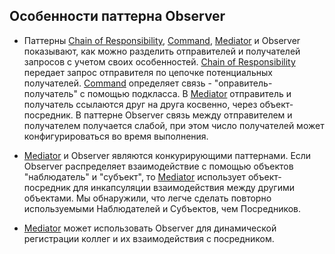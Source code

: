 ## Особенности паттерна Observer

* Паттерны [Chain of Responsibility], [Command], [Mediator] и Observer показывают,
как можно разделить отправителей и получателей запросов с учетом своих особенностей.
[Chain of Responsibility] передает запрос отправителя по цепочке потенциальных получателей.
[Command] определяет связь - "оправитель-получатель" с помощью подкласса.
В [Mediator] отправитель и получатель ссылаются друг на друга косвенно, через объект-посредник.
В паттерне Observer связь между отправителем и получателем получается слабой,
при этом число получателей может конфигурироваться во время выполнения.

* [Mediator] и Observer являются конкурирующими паттернами.
Если Observer распределяет взаимодействие c помощью объектов "наблюдатель" и "субъект",
то [Mediator] использует объект-посредник для инкапсуляции взаимодействия между другими объектами.
Мы обнаружили, что легче сделать повторно используемыми Наблюдателей и Субъектов, чем Посредников.

* [Mediator] может использовать Observer для динамической регистрации коллег и их взаимодействия с посредником.

[Chain of Responsibility]: https://github.com/AlvinGames/design-patterns-cpp/tree/master/Behavioral%20Patterns/Chain-Of-Responsibility
[Command]: https://github.com/AlvinGames/design-patterns-cpp/tree/master/Behavioral%20Patterns/Command
[Mediator]: https://github.com/AlvinGames/design-patterns-cpp/tree/master/Behavioral%20Patterns/Mediator
